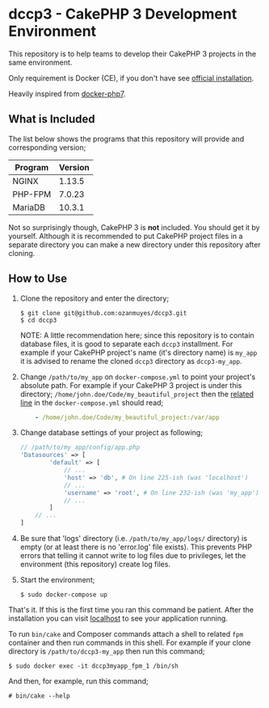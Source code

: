 # dccp3 - CakePHP 3 Development Environment

This repository is to help teams to develop their CakePHP 3 projects in the same environment.

Only requirement is Docker (CE), if you don't have see [official installation](https://docs.docker.com/engine/installation/).

Heavily inspired from [docker-php7](https://github.com/shameerc/docker-php7).

## What is Included

The list below shows the programs that this repository will provide and corresponding version;

Program|Version
---|---
NGINX|1.13.5
PHP-FPM|7.0.23
MariaDB|10.3.1

Not so surprisingly though, CakePHP 3 is **not** included. You should get it by yourself. Although it is recommended to put CakePHP project files in a separate directory you can make a new directory under this repository after cloning.

## How to Use

1. Clone the repository and enter the directory;
    ```shell
    $ git clone git@github.com:ozanmuyes/dccp3.git
    $ cd dccp3
    ```
    NOTE: A little recommendation here; since this repository is to contain database files, it is good to separate each `dccp3` installment. For example if your CakePHP project's name (it's directory name) is `my_app` it is advised to rename the cloned `dccp3` directory as `dccp3-my_app`.

2. Change `/path/to/my_app` on `docker-compose.yml` to point your project's absolute path.
For example if your CakePHP 3 project is under this directory; `/home/john.doe/Code/my_beautiful_project` then the [related line](https://github.com/ozanmuyes/dccp3/blob/master/docker-compose.yml#L8) in the `docker-compose.yml` should read;
    ```yml
        - /home/john.doe/Code/my_beautiful_project:/var/app
    ```

3. Change database settings of your project as following;
    ```php
    // /path/to/my_app/config/app.php
    'Datasources' => [
            'default' => [
                // ...
                'host' => 'db', # On line 225-ish (was 'localhost')
                // ...
                'username' => 'root', # On line 232-ish (was 'my_app')
                // ...
            ]
        // ...
    ]
    ```

4. Be sure that 'logs' directory (i.e. `/path/to/my_app/logs/` directory) is empty (or at least there is no 'error.log' file exists). This prevents PHP errors that telling it cannot write to log files due to privileges, let the environment (this repository) create log files.

5. Start the environment;
    ```shell
    $ sudo docker-compose up
    ```

That's it. If this is the first time you ran this command be patient. After the installation you can visit [localhost](http://localhost:80) to see your application running.

To run `bin/cake` and Composer commands attach a shell to related `fpm` container and then run commands in this shell. For example if your clone directory is `/path/to/dccp3-my_app` then run this command;
```shell
$ sudo docker exec -it dccp3myapp_fpm_1 /bin/sh
```
And then, for example, run this command;
```shell
# bin/cake --help
```
